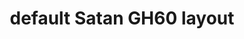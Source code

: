 ---
layout: layouts/keymapdb_entry.njk
OS: []
keymap_author: abhixec
firmware: QMK
hasHomeRowMods: False
hasLetterOnThumb: False
hasVerticalCombos: False
thumb: https://i.imgur.com/Eqp8hov.jpg
imageDate: idk
keyCount: 62
keyboard: GH60 Satan
languages: ['English']
layerCount: 4
title: "default Satan GH60 layout"
split: False
stagger: row
summary: 
url: https://github.com/abhixec/qmk_firmware/tree/master/keyboards/gh60/satan/keymaps/abhixec
writeup: https://github.com/abhixec/qmk_firmware/tree/master/keyboards/gh60/satan/keymaps/abhixec/readme.md
---